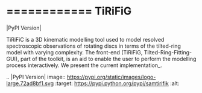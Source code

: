 ============
TiRiFiG
============

|PyPI Version|

TiRiFiC is a 3D kinematic modelling tool used to model resolved spectroscopic
observations of rotating discs in terms of the tilted-ring model with varying complexity.
The front-end (TiRiFiG, Tilted-Ring-Fitting-GUI), part of the toolkit, is an aid to
enable the user to perform the modelling process interactively. We present the current
implementation_.

.. |PyPI Version| image:: https://pypi.org/static/images/logo-large.72ad8bf1.svg
                  :target: https://pypi.python.org/pypi/samtirifik
                  :alt:
